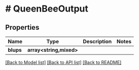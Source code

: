 # # QueenBeeOutput

## Properties

Name | Type | Description | Notes
------------ | ------------- | ------------- | -------------
**blups** | **array<string,mixed>** |  |

[[Back to Model list]](../../README.md#models) [[Back to API list]](../../README.md#endpoints) [[Back to README]](../../README.md)

